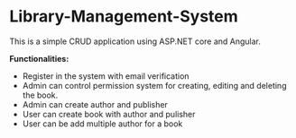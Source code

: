 # Library-Management-System
This is a simple CRUD application using ASP.NET core and Angular.

**Functionalities:**
- Register in the system with email verification 
- Admin can control permission system for creating, editing and deleting the book.
- Admin can create author and publisher 
- User can create book with author and pulisher 
- User can be add multiple author for a book
